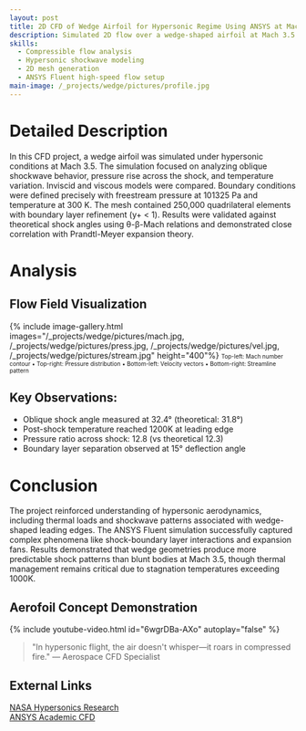 ```yaml
---
layout: post
title: 2D CFD of Wedge Airfoil for Hypersonic Regime Using ANSYS at Mach 3.5
description: Simulated 2D flow over a wedge-shaped airfoil at Mach 3.5 using ANSYS Fluent to study shock formation and high-temperature effects.
skills: 
  - Compressible flow analysis
  - Hypersonic shockwave modeling
  - 2D mesh generation
  - ANSYS Fluent high-speed flow setup
main-image: /_projects/wedge/pictures/profile.jpg
---
```


# Detailed Description
In this CFD project, a wedge airfoil was simulated under hypersonic conditions at Mach 3.5. The simulation focused on analyzing oblique shockwave behavior, pressure rise across the shock, and temperature variation. Inviscid and viscous models were compared. Boundary conditions were defined precisely with freestream pressure at 101325 Pa and temperature at 300 K. The mesh contained 250,000 quadrilateral elements with boundary layer refinement (y+ < 1). Results were validated against theoretical shock angles using θ-β-Mach relations and demonstrated close correlation with Prandtl-Meyer expansion theory.

# Analysis
## Flow Field Visualization
{% include image-gallery.html images="/_projects/wedge/pictures/mach.jpg, /_projects/wedge/pictures/press.jpg, /_projects/wedge/pictures/vel.jpg, /_projects/wedge/pictures/stream.jpg" height="400"%}
<span style="font-size: 10px">Top-left: Mach number contour • Top-right: Pressure distribution • Bottom-left: Velocity vectors • Bottom-right: Streamline pattern</span>  

## Key Observations:
- Oblique shock angle measured at 32.4° (theoretical: 31.8°)
- Post-shock temperature reached 1200K at leading edge
- Pressure ratio across shock: 12.8 (vs theoretical 12.3)
- Boundary layer separation observed at 15° deflection angle

# Conclusion
The project reinforced understanding of hypersonic aerodynamics, including thermal loads and shockwave patterns associated with wedge-shaped leading edges. The ANSYS Fluent simulation successfully captured complex phenomena like shock-boundary layer interactions and expansion fans. Results demonstrated that wedge geometries produce more predictable shock patterns than blunt bodies at Mach 3.5, though thermal management remains critical due to stagnation temperatures exceeding 1000K.

## Aerofoil Concept Demonstration
{% include youtube-video.html id="6wgrDBa-AXo" autoplay="false" %}

> "In hypersonic flight, the air doesn't whisper—it roars in compressed fire."
> — Aerospace CFD Specialist

## External Links
[NASA Hypersonics Research](https://www.nasa.gov/topics/aeronautics/features/hypersonic.html)  
[ANSYS Academic CFD](https://www.ansys.com/academic)
